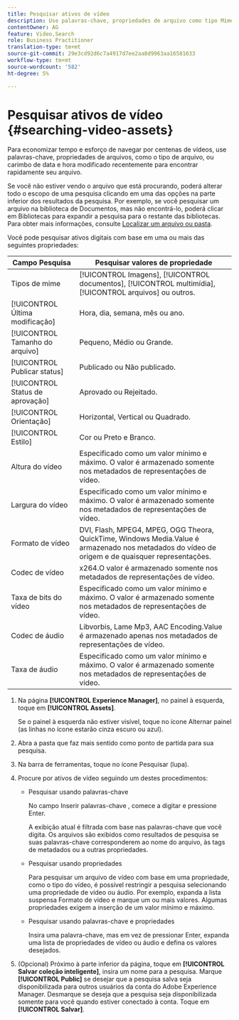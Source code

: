 ```yaml
---
title: Pesquisar ativos de vídeo
description: Use palavras-chave, propriedades de arquivo como tipo Mime, tamanho ou carimbo de data e hora modificado recentemente para localizar rapidamente seu arquivo no AEM Assets.
contentOwner: AG
feature: Video,Search
role: Business Practitioner
translation-type: tm+mt
source-git-commit: 29e3cd92d6c7a4917d7ee2aa8d9963aa16581633
workflow-type: tm+mt
source-wordcount: '582'
ht-degree: 5%

---
```



# Pesquisar ativos de vídeo {#searching-video-assets}

Para economizar tempo e esforço de navegar por centenas de vídeos, use palavras-chave, propriedades de arquivos, como o tipo de arquivo, ou carimbo de data e hora modificado recentemente para encontrar rapidamente seu arquivo.

Se você não estiver vendo o arquivo que está procurando, poderá alterar todo o escopo de uma pesquisa clicando em uma das opções na parte inferior dos resultados da pesquisa. Por exemplo, se você pesquisar um arquivo na biblioteca de Documentos, mas não encontrá-lo, poderá clicar em Bibliotecas para expandir a pesquisa para o restante das bibliotecas. Para obter mais informações, consulte [Localizar um arquivo ou pasta](https://windows.microsoft.com/en-us/windows7/find-a-file-or-folder).

Você pode pesquisar ativos digitais com base em uma ou mais das seguintes propriedades:

| Campo Pesquisa | Pesquisar valores de propriedade |
|---|---|
| Tipos de mime | [!UICONTROL Imagens],  [!UICONTROL documentos],  [!UICONTROL multimídia],  [!UICONTROL arquivos] ou outros. |
| [!UICONTROL Última modificação] | Hora, dia, semana, mês ou ano. |
| [!UICONTROL Tamanho do arquivo] | Pequeno, Médio ou Grande. |
| [!UICONTROL Publicar status] | Publicado ou Não publicado. |
| [!UICONTROL Status de aprovação] | Aprovado ou Rejeitado. |
| [!UICONTROL Orientação] | Horizontal, Vertical ou Quadrado. |
| [!UICONTROL Estilo] | Cor ou Preto e Branco. |
| Altura do vídeo | Especificado como um valor mínimo e máximo. O valor é armazenado somente nos metadados de representações de vídeo. |
| Largura do vídeo | Especificado como um valor mínimo e máximo. O valor é armazenado somente nos metadados de representações de vídeo. |
| Formato de vídeo | DVI, Flash, MPEG4, MPEG, OGG Theora, QuickTime, Windows Media.Value é armazenado nos metadados do vídeo de origem e de quaisquer representações. |
| Codec de vídeo | x264.O valor é armazenado somente nos metadados de representações de vídeo. |
| Taxa de bits do vídeo | Especificado como um valor mínimo e máximo. O valor é armazenado somente nos metadados de representações de vídeo. |
| Codec de áudio | Libvorbis, Lame Mp3, AAC Encoding.Value é armazenado apenas nos metadados de representações de vídeo. |
| Taxa de áudio | Especificado como um valor mínimo e máximo. O valor é armazenado somente nos metadados de representações de vídeo. |

1. Na página **[!UICONTROL Experience Manager]**, no painel à esquerda, toque em **[!UICONTROL Assets]**.

   Se o painel à esquerda não estiver visível, toque no ícone Alternar painel (as linhas no ícone estarão cinza escuro ou azul).

1. Abra a pasta que faz mais sentido como ponto de partida para sua pesquisa.
1. Na barra de ferramentas, toque no ícone Pesquisar (lupa).
1. Procure por ativos de vídeo seguindo um destes procedimentos:

   * Pesquisar usando palavras-chave

      No campo Inserir palavras-chave , comece a digitar e pressione Enter.

      A exibição atual é filtrada com base nas palavras-chave que você digita. Os arquivos são exibidos como resultados de pesquisa se suas palavras-chave corresponderem ao nome do arquivo, às tags de metadados ou a outras propriedades.

   * Pesquisar usando propriedades

      Para pesquisar um arquivo de vídeo com base em uma propriedade, como o tipo do vídeo, é possível restringir a pesquisa selecionando uma propriedade de vídeo ou áudio. Por exemplo, expanda a lista suspensa Formato de vídeo e marque um ou mais valores. Algumas propriedades exigem a inserção de um valor mínimo e máximo.

   * Pesquisar usando palavras-chave e propriedades

      Insira uma palavra-chave, mas em vez de pressionar Enter, expanda uma lista de propriedades de vídeo ou áudio e defina os valores desejados.

1. (Opcional) Próximo à parte inferior da página, toque em **[!UICONTROL Salvar coleção inteligente]**, insira um nome para a pesquisa. Marque **[!UICONTROL Public]** se desejar que a pesquisa salva seja disponibilizada para outros usuários da conta do Adobe Experience Manager. Desmarque se deseja que a pesquisa seja disponibilizada somente para você quando estiver conectado à conta. Toque em **[!UICONTROL Salvar]**.
